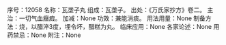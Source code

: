 序号：12058
名称：瓦垄子丸
组成：瓦垄子。
出处：《万氏家抄方》卷二。
主治：一切气血癥瘕。
加减：None
功效：兼能消痰。
用法用量：None
制备方法：烧，以醋淬3度，埋令坏，醋糕为丸。
临床应用：None
各家论述：None
用药禁忌：None
附注：None
